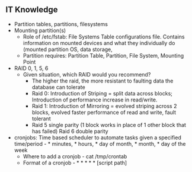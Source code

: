 ## IT Knowledge

- Partition tables, partitions, filesystems
- Mounting partition(s)
  - Role of /etc/fstab:  File Systems Table configurations file.  Contains information on mounted devices and what they individually do (mounted partition OS, data storage,
  - Partition requires:  Partition Table, Partition, File System, Mounting Point
- RAID 0, 1, 5, 6
  - Given situation, which RAID would you recommend?
    * The higher the raid, the more resistant to faulting data the database can tolerate
    * Raid 0:  Introduction of Striping = split data across blocks; Introduction of performance increase in read/write. 
    * Raid 1:  Introduction of Mirroring = evolved striping across 2 blocks, evolved faster performance of read and write, fault tolerant
    * Raid 5 single parity (1 block works in place of 1 other block that has failed)  Raid 6 double parity
- cronjobs:  Time based scheduler to automate tasks given a specified time/period - * minutes, * hours, * day of month, * month, * day of the week
  - Where to add a cronjob - cat /tmp/crontab
  - Format of a cronjob - * * * * * \[script path]
